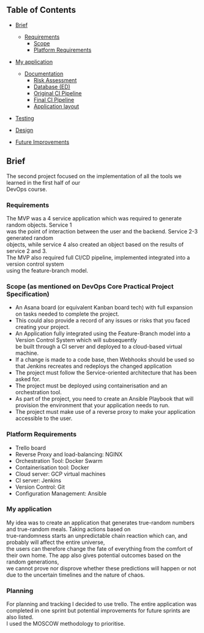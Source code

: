 ## Table of Contents
- [Brief](#Brief)  
  - [Requirements](#Requirements)  
    - [Scope](#Scope)  
    - [Platform&nbsp;Requirements](#Platform&nbsp;Requirements)
    
- [My&nbsp;application](#My&nbsp;Application)
  - [Documentation](#Documentation)
    - [Risk&nbsp;Assessment](#Risk&nbsp;Assessment)
    - [Database&nbsp;(ED)](#Database&nbsp;(ED))
    - [Original&nbsp;CI&nbsp;Pipeline](#Original&nbsp;CI&nbsp;Pipeline)
    - [Final&nbsp;CI&nbsp;Pipeline](#Final&nbsp;CI&nbsp;Pipeline)
    - [Application&nbsp;layout](#Application&nbsp;layout)
   
 - [Testing](#Testing)
 - [Design](#Design)
 - [Future&nbsp;Improvements](#Future&nbsp;Improvements)
 
 ## Brief
 The second project focused on the implementation of all the tools we learned in the first half of our  
 DevOps course.
 
 ### Requirements
 The MVP was a 4 service application which was required to generate random objects. Service 1  
 was the point of interaction between the user and the backend. Service 2-3 generated random  
 objects, while service 4 also created an object based on the results of service 2 and 3.  
 The MVP also required full CI/CD pipeline, implemented integrated into a version control system  
 using the feature-branch model.  
 
 ### Scope (as mentioned on DevOps Core Practical Project Specification)
 - An Asana board (or equivalent Kanban board tech) with full expansion on tasks needed to complete the project.  
 - This could also provide a record of any issues or risks that you faced creating your project.  
 - An Application fully integrated using the Feature-Branch model into a Version Control System which will subsequently  
 be built through a CI server and deployed to a cloud-based virtual machine.  
 - If a change is made to a code base, then Webhooks should be used so that Jenkins recreates and redeploys the changed application  
 - The project must follow the Service-oriented architecture that has been asked for.  
 - The project must be deployed using containerisation and an orchestration tool.  
 - As part of the project, you need to create an Ansible Playbook that will provision the environment that your application needs to run.  
 - The project must make use of a reverse proxy to make your application accessible to the user.  
 
### Platform Requirements
- Trello board  
- Reverse Proxy and load-balancing: NGINX  
- Orchestration Tool: Docker Swarm  
- Containerisation tool: Docker  
- Cloud server: GCP virtual machines  
- CI server: Jenkins  
- Version Control: Git  
- Configuration Management: Ansible  

### My application  
My idea was to create an application that generates true-random numbers and true-random meals. Taking actions based on  
true-randomness starts an unpredictable chain reaction which can, and probably will affect the entire universe,  
the users can therefore change the fate of everything from the comfort of their own home. The app also gives potential outcomes based on the random generations,  
we cannot prove nor disprove whether these predictions will happen or not due to the uncertain timelines and the nature of chaos.
 
### Planning  
For planning and tracking I decided to use trello. The entire application was completed in one sprint but potential improvements for future sprints are also listed.  
I used the MOSCOW methodology to prioritise.  


